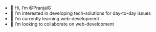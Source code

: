 - 👋 Hi, I’m @PranjalG
- 👀 I’m interested in developing tech-solutions for day-to-day issues
- 🌱 I’m currently learning web-development
- 💞️ I’m looking to collaborate on web-development
